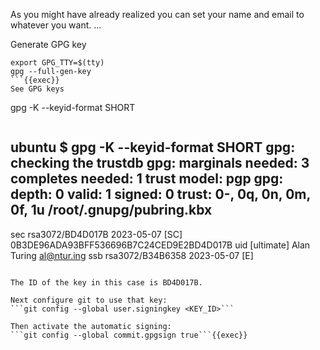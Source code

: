 As you might have already realized you can set your name and email to whatever you want.
...

Generate GPG key
```
export GPG_TTY=$(tty)
gpg --full-gen-key
```{{exec}}
See GPG keys
```
gpg -K --keyid-format SHORT
```{{exec}}

```
ubuntu $ gpg -K --keyid-format SHORT
gpg: checking the trustdb
gpg: marginals needed: 3  completes needed: 1  trust model: pgp
gpg: depth: 0  valid:   1  signed:   0  trust: 0-, 0q, 0n, 0m, 0f, 1u
/root/.gnupg/pubring.kbx
------------------------
sec   rsa3072/BD4D017B 2023-05-07 [SC]
      0B3DE96ADA93BFF536696B7C24CED9E2BD4D017B
uid         [ultimate] Alan Turing <al@ntur.ing>
ssb   rsa3072/B34B6358 2023-05-07 [E]
```{{}}

The ID of the key in this case is BD4D017B. 

Next configure git to use that key:
```git config --global user.signingkey <KEY_ID>```

Then activate the automatic signing:
```git config --global commit.gpgsign true```{{exec}}